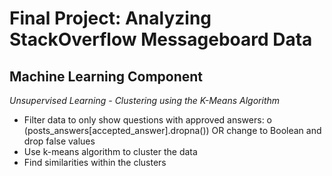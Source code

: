 # Final Project: Analyzing StackOverflow Messageboard Data

## Machine Learning Component
*Unsupervised Learning - Clustering using the K-Means Algorithm*

-	Filter data to only show questions with approved answers:
o	(posts_answers[accepted_answer].dropna()) OR change to Boolean and drop false values
-	Use k-means algorithm to cluster the data
-	Find similarities within the clusters


